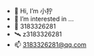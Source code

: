 - 👋 Hi, I’m 小狞
- 👀 I’m interested in ...
- 🐧 3183326281
- 🛰️ z3183326281
- 📫 3183326281@qq.com

<!---
18723574278/18723574278 is a ✨ special ✨ repository because its `README.md` (this file) appears on your GitHub profile.
You can click the Preview link to take a look at your changes.
--->
